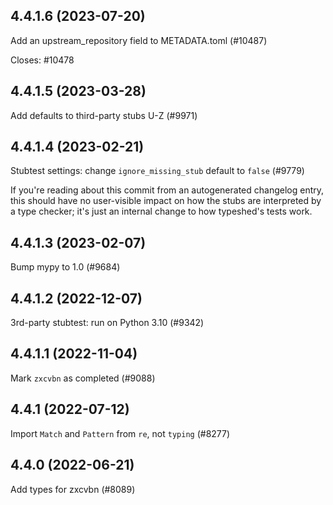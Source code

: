 ## 4.4.1.6 (2023-07-20)

Add an upstream_repository field to METADATA.toml (#10487)

Closes: #10478

## 4.4.1.5 (2023-03-28)

Add defaults to third-party stubs U-Z (#9971)

## 4.4.1.4 (2023-02-21)

Stubtest settings: change `ignore_missing_stub` default to `false` (#9779)

If you're reading about this commit from an autogenerated changelog entry, this should have no user-visible impact on how the stubs are interpreted by a type checker; it's just an internal change to how typeshed's tests work.

## 4.4.1.3 (2023-02-07)

Bump mypy to 1.0 (#9684)

## 4.4.1.2 (2022-12-07)

3rd-party stubtest: run on Python 3.10 (#9342)

## 4.4.1.1 (2022-11-04)

Mark `zxcvbn` as completed (#9088)

## 4.4.1 (2022-07-12)

Import `Match` and `Pattern` from `re`, not `typing` (#8277)

## 4.4.0 (2022-06-21)

Add types for zxcvbn (#8089)

